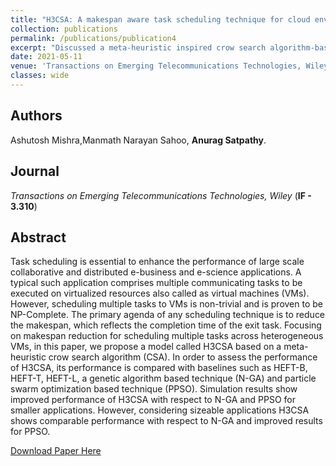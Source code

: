 ```yaml
---
title: "H3CSA: A makespan aware task scheduling technique for cloud environments"
collection: publications
permalink: /publications/publication4
excerpt: "Discussed a meta-heuristic inspired crow search algorithm-based task scheduling strategy to reduce the makespan for heterogeneous tasks onto virtual machines in cloud environments."
date: 2021-05-11
venue: 'Transactions on Emerging Telecommunications Technologies, Wiley'
classes: wide
---
```

## Authors
 Ashutosh Mishra,Manmath Narayan Sahoo, **Anurag Satpathy**.

## Journal
*Transactions on Emerging Telecommunications Technologies, Wiley* (**IF - 3.310**)

## Abstract
Task scheduling is essential to enhance the performance of large scale collaborative and distributed e-business and e-science applications. A typical such application comprises multiple communicating tasks to be executed on virtualized resources also called as virtual machines (VMs). However, scheduling multiple tasks to VMs is non-trivial and is proven to be NP-Complete. The primary agenda of any scheduling technique is to reduce the makespan, which reflects the completion time of the exit task. Focusing on makespan reduction for scheduling multiple tasks across heterogeneous VMs, in this paper, we propose a model called H3CSA based on a meta-heuristic crow search algorithm (CSA). In order to assess the performance of H3CSA, its performance is compared with baselines such as HEFT-B, HEFT-T, HEFT-L, a genetic algorithm based technique (N-GA) and particle swarm optimization based technique (PPSO). Simulation results show improved performance of H3CSA with respect to N-GA and PPSO for smaller applications. However, considering sizeable applications H3CSA shows comparable performance with respect to N-GA and improved results for PPSO.

[Download Paper Here](https://doi.org/10.1002/ett.4277)
